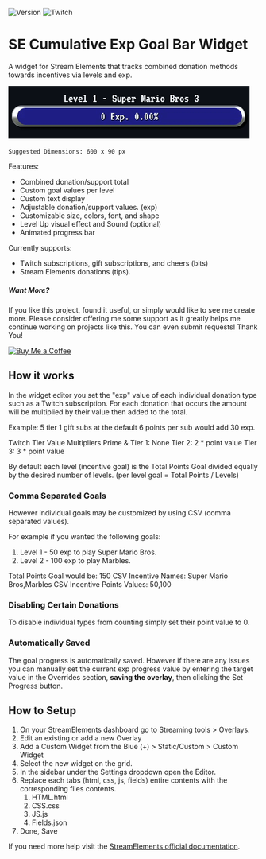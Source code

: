 ![Version](https://img.shields.io/badge/version-3.0-blue)
![Twitch](https://img.shields.io/badge/Twitch-%239146FF.svg?style=for-the-badge&logo=Twitch&logoColor=white)

# SE Cumulative Exp Goal Bar Widget
 A widget for Stream Elements that tracks combined donation methods towards incentives via levels and exp.

![Preview](exp-bar-preview.gif)

    Suggested Dimensions: 600 x 90 px

Features:

- Combined donation/support total
- Custom goal values per level
- Custom text display
- Adjustable donation/support values. (exp)
- Customizable size, colors, font, and shape
- Level Up visual effect and Sound (optional)
- Animated progress bar

Currently supports:

- Twitch subscriptions, gift subscriptions, and cheers (bits)
- Stream Elements donations (tips).

##### Want More?
If you like this project, found it useful, or simply would like to see me create more. Please consider offering me some support as it greatly helps me continue working on projects like this. You can even submit requests! Thank You!

[<img src="https://storage.ko-fi.com/cdn/kofi4.png?v=3" alt="Buy Me a Coffee" width="150">](https://ko-fi.com/mattkun)

## How it works

In the widget editor you set the "exp" value of each individual donation type such as a Twitch subscription. For each donation that occurs the amount will be multiplied by their value then added to the total.

Example: 5 tier 1 gift subs at the default 6 points per sub would add 30 exp.

Twitch Tier Value Multipliers
Prime & Tier 1: None
Tier 2: 2 * point value
Tier 3: 3 * point value

By default each level (incentive goal) is the Total Points Goal divided equally by the desired number of levels.
(per level goal = Total Points / Levels)


### Comma Separated Goals
However individual goals may be customized by using CSV (comma separated values).

For example if you wanted the following goals:
1. Level 1 - 50 exp to play Super Mario Bros.
2. Level 2 - 100 exp to play Marbles.

Total Points Goal would be: 150
CSV Incentive Names: Super Mario Bros,Marbles
CSV Incentive Points Values: 50,100


### Disabling Certain Donations
To disable individual types from counting simply set their point value to 0.


### Automatically Saved
The goal progress is automatically saved. However if there are any issues you can manually set the current exp progress value by entering the target value in the Overrides section, **saving the overlay**, then clicking the Set Progress button.


## How to Setup
1. On your StreamElements dashboard go to Streaming tools > Overlays.
2. Edit an existing or add a new Overlay
3. Add a Custom Widget from the Blue (+) > Static/Custom > Custom Widget
4. Select the new widget on the grid.
5. In the sidebar under the Settings dropdown open the Editor.
6. Replace each tabs (html, css, js, fields) entire contents with the corresponding files contents.
	1. HTML.html
	2. CSS.css
	3. JS.js
	4. Fields.json
7. Done, Save

If you need more help visit the [StreamElements official documentation](https://dev.streamelements.com/docs/widgets/3cf52461e4e34-before-starting).

